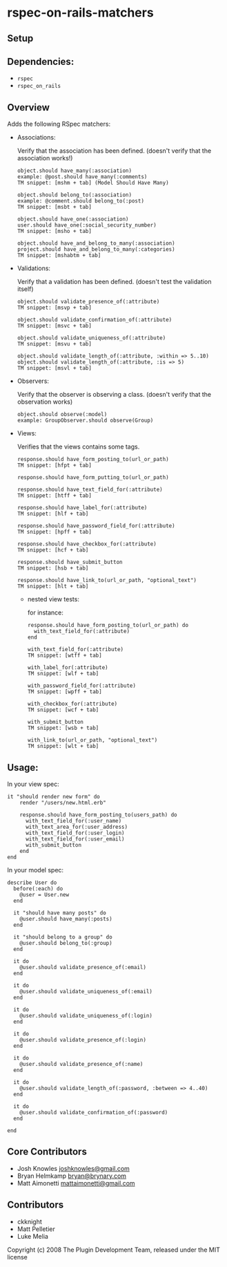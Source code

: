 rspec-on-rails-matchers
=======================

Setup
------

Dependencies:
-------------

* `rspec`
* `rspec_on_rails`

Overview
--------

Adds the following RSpec matchers:

*   Associations:
    
    Verify that the association has been defined. (doesn't verify that the association works!)
    
        object.should have_many(:association)
        example: @post.should have_many(:comments)
        TM snippet: [mshm + tab] (Model Should Have Many)
        
        object.should belong_to(:association)
        example: @comment.should belong_to(:post)
        TM snippet: [msbt + tab]
        
        object.should have_one(:association)
        user.should have_one(:social_security_number)
        TM snippet: [msho + tab]
        
        object.should have_and_belong_to_many(:association)
        project.should have_and_belong_to_many(:categories)
        TM snippet: [mshabtm + tab]

*   Validations:
    
    Verify that a validation has been defined. (doesn't test the validation itself)
    
        object.should validate_presence_of(:attribute)
        TM snippet: [msvp + tab]
        
        object.should validate_confirmation_of(:attribute)
        TM snippet: [msvc + tab]
        
        object.should validate_uniqueness_of(:attribute)
        TM snippet: [msvu + tab]
        
        object.should validate_length_of(:attribute, :within => 5..10)
        object.should validate_length_of(:attribute, :is => 5)
        TM snippet: [msvl + tab]

*   Observers:
    
    Verify that the observer is observing a class. (doesn't verify that the observation works)
    
        object.should observe(:model)
        example: GroupObserver.should observe(Group)

*   Views:

    Verifies that the views contains some tags.
    
        response.should have_form_posting_to(url_or_path)
        TM snippet: [hfpt + tab]
        
        response.should have_form_putting_to(url_or_path)
        
        response.should have_text_field_for(:attribute)
        TM snippet: [htff + tab]
        
        response.should have_label_for(:attribute)
        TM snippet: [hlf + tab]
        
        response.should have_password_field_for(:attribute)
        TM snippet: [hpff + tab]
        
        response.should have_checkbox_for(:attribute)
        TM snippet: [hcf + tab]
        
        response.should have_submit_button
        TM snippet: [hsb + tab]
        
        response.should have_link_to(url_or_path, "optional_text")
        TM snippet: [hlt + tab]

    -   nested view tests:
        
        for instance:
        
            response.should have_form_posting_to(url_or_path) do
              with_text_field_for(:attribute)
            end
            
            with_text_field_for(:attribute)
            TM snippet: [wtff + tab]
            
            with_label_for(:attribute)
            TM snippet: [wlf + tab]
            
            with_password_field_for(:attribute)
            TM snippet: [wpff + tab]
            
            with_checkbox_for(:attribute)
            TM snippet: [wcf + tab]
            
            with_submit_button
            TM snippet: [wsb + tab]
            
            with_link_to(url_or_path, "optional_text")
            TM snippet: [wlt + tab]

Usage:
------

In your view spec:

    it "should render new form" do
        render "/users/new.html.erb"

        response.should have_form_posting_to(users_path) do
          with_text_field_for(:user_name)
          with_text_area_for(:user_address)
          with_text_field_for(:user_login)
          with_text_field_for(:user_email)
          with_submit_button
        end
    end

In your model spec:

    describe User do
      before(:each) do
        @user = User.new
      end

      it "should have many posts" do
        @user.should have_many(:posts)
      end

      it "should belong to a group" do
        @user.should belong_to(:group)
      end

      it do
        @user.should validate_presence_of(:email)
      end

      it do
        @user.should validate_uniqueness_of(:email)
      end

      it do
        @user.should validate_uniqueness_of(:login)
      end

      it do
        @user.should validate_presence_of(:login)
      end

      it do
        @user.should validate_presence_of(:name)
      end

      it do
        @user.should validate_length_of(:password, :between => 4..40)
      end

      it do
        @user.should validate_confirmation_of(:password)
      end

    end

Core Contributors
-----------------

* Josh Knowles <joshknowles@gmail.com>
* Bryan Helmkamp <bryan@brynary.com>
* Matt Aimonetti <mattaimonetti@gmail.com>

Contributors
-------------

* ckknight
* Matt Pelletier
* Luke Melia

Copyright (c) 2008 The Plugin Development Team, released under the MIT license